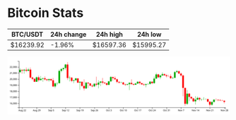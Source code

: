 # Bitcoin Stats

BTC/USDT|24h change|24h high|24h low|
|---|---|---|---|
|$16239.92|-1.96%|$16597.36|$15995.27|

<img src="./chart.svg">
